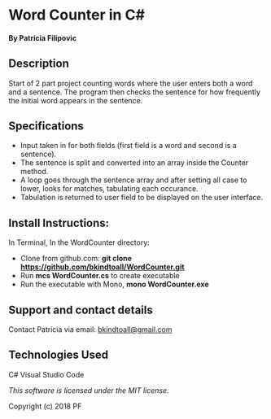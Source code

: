 # Word Counter in C#

#### By Patricia Filipovic

## Description
Start of 2 part project counting words where the user enters both a word and a sentence. The program then checks the  sentence for how frequently the initial word appears in the sentence. 

## Specifications

* Input taken in for both fields (first field is a word and second is a sentence). 
* The sentence is split and converted into an array inside the Counter method. 
* A loop goes through the sentence array and after setting all case to lower, looks for matches, tabulating each occurance. 
* Tabulation is returned to user field to be displayed on the user interface.
 
## Install Instructions:

In Terminal, In the WordCounter directory:
- Clone from github.com: __git clone https://github.com/bkindtoall/WordCounter.git__
- Run __mcs WordCounter.cs__ to create executable
- Run the executable with Mono, __mono WordCounter.exe__

## Support and contact details

Contact Patricia via email: bkindtoall@gmail.com

## Technologies Used

C#
Visual Studio Code

*This software is licensed under the MIT license.*

Copyright (c) 2018 PF
